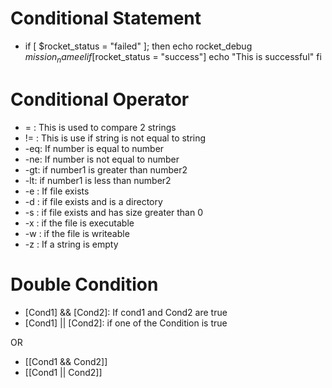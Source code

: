 # Conditional Statement
* if [ $rocket_status = "failed" ]; then
    echo rocket_debug $mission_name
  elif [$rocket_status = "success"]
    echo "This is successful"
  fi


# Conditional Operator
- = : This is used to compare 2 strings
- != : This is use if string is not equal to string
- -eq: If number is equal to number
- -ne: If number is not equal to number
- -gt: if number1 is greater than number2
- -lt: if number1 is less than number2
- -e : If file exists
- -d : if file exists and is a directory
- -s : if file exists and has size greater than 0
- -x : if the file is executable
- -w : if the file is writeable
- -z : If a string is empty


# Double Condition

- [Cond1] && [Cond2]: If cond1 and Cond2 are true
- [Cond1] || [Cond2]: if one of the Condition is true

OR

- [[Cond1 && Cond2]]
- [[Cond1 || Cond2]]